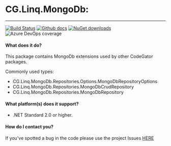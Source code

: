 # CG.Linq.MongoDb: 
---
[![Build Status](https://dev.azure.com/codegator/CG.Linq.MongoDb/_apis/build/status/CodeGator.CG.Linq.MongoDb?branchName=main)](https://dev.azure.com/codegator/CG.Linq.MongoDb/_build/latest?definitionId=36&branchName=main)
[![Github docs](https://img.shields.io/static/v1?label=Documentation&message=online&color=blue)](https://codegator.github.io/CG.Linq.MongoDb/index.html)
[![NuGet downloads](https://img.shields.io/nuget/dt/CG.Linq.MongoDb.svg?style=flat)](https://nuget.org/packages/CG.Linq.MongooDb)
![Azure DevOps coverage](https://img.shields.io/azure-devops/coverage/codegator/CG.Linq.MongoDb/36)

#### What does it do?
This package contains MongoDb extensions used by other CodeGator packages.

Commonly used types:
* CG.Linq.MongoDb.Repositories.Options.MongoDbRepositoryOptions
* CG.Linq.MongoDb.Repositories.MongoDbCrudRepository
* CG.Linq.MongoDb.Repositories.MongoDbRepository

#### What platform(s) does it support?
* .NET Standard 2.0 or higher.

#### How do I contact you?
If you've spotted a bug in the code please use the project Issues [HERE](https://github.com/CodeGator/CG.Linq.MongoDb/issues)
